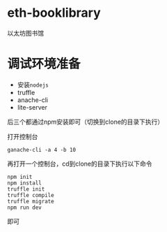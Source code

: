 # eth-booklibrary
以太坊图书馆


# 调试环境准备

- 安装`nodejs`
- truffle
- anache-cli
- lite-server

后三个都通过npm安装即可（切换到clone的目录下执行）

打开控制台

	ganache-cli -a 4 -b 10

再打开一个控制台，cd到clone的目录下执行以下命令

	npm init
	npm install
	truffle init
	truffle compile
	truffle migrate
	npm run dev
	
即可
